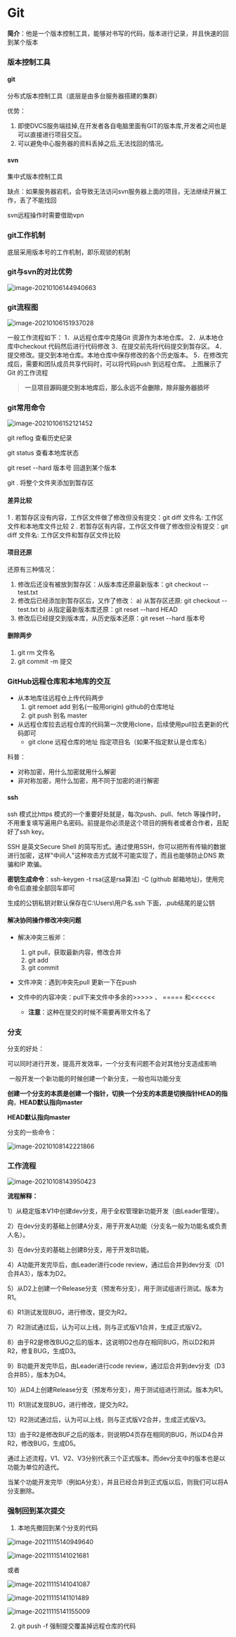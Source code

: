 # Git

**简介**：他是一个版本控制工具，能够对书写的代码，版本进行记录，并且快速的回到某个版本

### 版本控制工具

#### git

分布式版本控制工具（底层是由多台服务器搭建的集群）

优势：

1. 即使DVCS服务端挂掉,在开发者各自电脑里面有GIT的版本库,开发者之间也是可以直接进行项目交互。
2. 可以避免中心服务器的资料丢掉之后,无法找回的情况。

#### svn

集中式版本控制工具

缺点：如果服务器宕机，会导致无法访问svn服务器上面的项目，无法继续开展工作，丢了不能找回

svn远程操作时需要借助vpn

### git工作机制

底层采用版本号的工作机制，即乐观锁的机制

### git与svn的对比优势

![image-20210106144940663](typora-user-images\image-20210106144940663.png)

### git流程图

![image-20210106151937028](typora-user-images\image-20210106151937028.png)

一般工作流程如下：
1．从远程仓库中克隆Git 资源作为本地仓库。
2．从本地仓库中checkout 代码然后进行代码修改
3．在提交前先将代码提交到暂存区。
4．提交修改。提交到本地仓库。本地仓库中保存修改的各个历史版本。
5．在修改完成后，需要和团队成员共享代码时，可以将代码push 到远程仓库。
上图展示了Git 的工作流程

> **一旦项目源码提交到本地库后，那么永远不会删除，除非服务器损坏**

### git常用命令

![image-20210106152121452](typora-user-images\image-20210106152121452.png)

git reflog 查看历史纪录

git status 查看本地库状态

git reset --hard 版本号      回退到某个版本

git .   将整个文件夹添加到暂存区

#### 差异比较

1 . 若暂存区没有内容，工作区文件做了修改但没有提交：git diff 文件名: 工作区文件和本地库文件比较
2 . 若暂存区有内容，工作区文件做了修改但没有提交：git diff 文件名: 工作区文件和暂存区文件比较

#### 项目还原

还原有三种情况：
1. 修改后还没有被放到暂存区：从版本库还原最新版本：git checkout -- test.txt
2. 修改后已经添加到暂存区后，又作了修改：
a) 从暂存区还原: git checkout -- test.txt
b) 从指定最新版本库还原：git reset --hard HEAD
3. 修改后已经提交到版本库，从历史版本还原：git reset --hard 版本号

#### 删除两步

1. git rm 文件名
2. git commit -m 提交

### GitHub远程仓库和本地库的交互

- 从本地库往远程仓上传代码两步
  1. git remoet add  别名(一般用origin)   github的仓库地址
  2. git push 别名 master
- 从远程仓库拉去远程仓库的代码第一次使用clone，后续使用pull拉去更新的代码即可
  - git clone 远程仓库的地址  指定项目名（如果不指定默认是仓库名）

科普：

- 对称加密，用什么加密就用什么解密
- 非对称加密，用什么加密，用不同于加密的进行解密

#### ssh

ssh 模式比https 模式的一个重要好处就是，每次push、pull、fetch 等操作时，不用重复填写遍用户名密码。前提是你必须是这个项目的拥有者或者合作者，且配好了ssh key。

SSH 是英文Secure Shell 的简写形式。通过使用SSH，你可以把所有传输的数据进行加密，这样"中间人"这种攻击方式就不可能实现了，而且也能够防止DNS 欺骗和IP 欺骗。

**密钥生成命令**：ssh-keygen -t rsa(这是rsa算法)  -C  (github 邮箱地址)，使用完命令后直接全部回车即可

生成的公钥私钥对默认保存在C:\Users\用户名\.ssh 下面，.pub结尾的是公钥

#### 解决协同操作修改冲突问题

- 解决冲突三板斧：
  1. git pull，获取最新内容，修改合并
  2. git add
  3. git commit

- 文件冲突：遇到冲突先pull 更新一下在push

- 文件中的内容冲突：pull下来文件中多余的>>>>> 、  =====   和<<<<<<
  - **注意**：这种在提交的时候不需要再带文件名了

### 分支

分支的好处：

​	可以同时进行开发，提高开发效率，一个分支有问题不会对其他分支造成影响

​    一般开发一个新功能的时候创建一个新分支，一般也叫功能分支

**创建一个分支的本质是创建一个指针，切换一个分支的本质是切换指针HEAD的指向**，**HEAD默认指向master**

**HEAD默认指向master**

分支的一些命令：

![image-20210108142221866](typora-user-images\image-20210108142221866.png)

### 工作流程

![image-20210108143950423](typora-user-images\image-20210108143950423.png)

**流程解释：**

1）从稳定版本V1中创建dev分支，用于全权管理新功能开发（由Leader管理）。

2）在dev分支的基础上创建A分支，用于开发A功能（分支名一般为功能名或负责人名）。

3）在dev分支的基础上创建B分支，用于开发B功能。

4）A功能开发完毕后，由Leader进行code review，通过后合并到dev分支（D1合并A3），版本为D2。

5）从D2上创建一个Release分支（预发布分支），用于测试组进行测试。版本为R1。

6）R1测试发现BUG，进行修改，提交为R2。

7）R2测试通过后，认为可以上线，则与正式版V1合并，生成正式版V2。

8）由于R2是修改BUG之后的版本，这说明D2也存在相同BUG，所以D2和并R2，修复BUG，生成D3。

9）B功能开发完毕后，由Leader进行code review，通过后合并到dev分支（D3合并B5），版本为D4。

10）从D4上创建Release分支（预发布分支），用于测试组进行测试。版本为R1。

11）R1测试发现BUG，进行修改，提交为R2。

12）R2测试通过后，认为可以上线，则与正式版V2合并，生成正式版V3。

13）由于R2是修改BUF之后的版本，则说明D4页存在相同的BUG，所以D4合并R2，修改BUG，生成D5。

 

通过上述流程，V1、V2、V3分别代表三个正式版本。而dev分支中的版本也是以功能为单位的迭代。

当某个功能开发完毕（例如A分支），并且已经合并到正式版以后，则我们可以将A分支删除。

### 强制回到某次提交

1. 本地先撤回到某个分支的代码

![image-20211115140949640](typora-user-images/image-20211115140949640.png)

![image-20211115141021681](typora-user-images/image-20211115141021681.png)

或者

![image-20211115141041087](typora-user-images/image-20211115141041087.png)

![image-20211115141101489](typora-user-images/image-20211115141101489.png)

![image-20211115141155009](typora-user-images/image-20211115141155009.png)

2. git push -f 强制提交覆盖掉远程仓库的代码